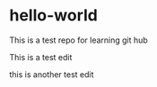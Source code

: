 # hello-world
This is a test repo for learning git hub

This is a test edit

this is another test edit

